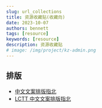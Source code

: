 ```yaml
---
slug: url_collections
title: 资源收藏贴(收藏向)
date: 2023-10-07
authors: bennett
tags: [resource]
keywords: [resource]
description: 资源收藏贴
# image: /img/project/kz-admin.png
---
```

<!-- truncate -->

## 排版
- [中文文案排版指北](https://github.com/sparanoid/chinese-copywriting-guidelines)
- [LCTT 中文文案排版指北](https://lctt.github.io/wiki/tutorials/copywriting.html)